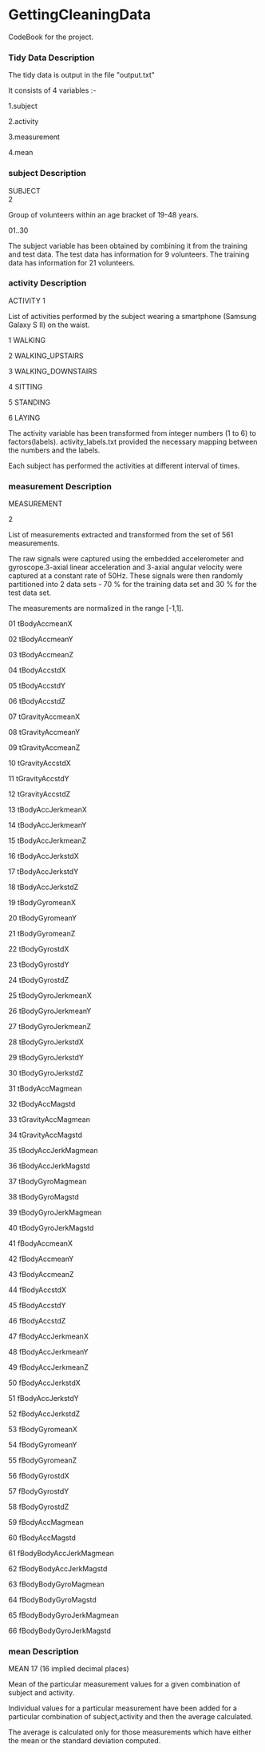 GettingCleaningData
===================

CodeBook for the project.


### Tidy Data Description 

The tidy data is output in the file "output.txt"

It consists of 4 variables :-

1.subject

2.activity

3.measurement

4.mean


### subject Description
SUBJECT    
2

Group of volunteers within an age bracket of 19-48 years.

01..30

The subject variable has been obtained by combining it from the training and test data.
The test data has information for  9 volunteers.
The training data has information for 21 volunteers.

### activity Description
ACTIVITY
1

List of activities performed by the subject wearing a smartphone (Samsung Galaxy S II) on the waist.

1 WALKING

2 WALKING_UPSTAIRS

3 WALKING_DOWNSTAIRS

4 SITTING

5 STANDING

6 LAYING


The activity variable has been transformed from integer numbers (1 to 6) to factors(labels).
activity_labels.txt provided the necessary mapping between the numbers and the labels.

Each subject has performed the activities at different interval of times.

### measurement Description
MEASUREMENT

2

List of measurements extracted and transformed from the set of 561 measurements.

The raw signals were captured using the embedded accelerometer and gyroscope.3-axial linear acceleration and 3-axial angular velocity were captured at a constant rate of 50Hz.
These signals were then randomly partitioned into 2 data sets - 70 % for the training data set and 30 % for the test data set.

The measurements are normalized in the range [-1,1].

01 tBodyAccmeanX

02 tBodyAccmeanY

03 tBodyAccmeanZ

04 tBodyAccstdX

05 tBodyAccstdY

06 tBodyAccstdZ

07 tGravityAccmeanX

08 tGravityAccmeanY

09 tGravityAccmeanZ

10 tGravityAccstdX

11 tGravityAccstdY

12 tGravityAccstdZ

13 tBodyAccJerkmeanX

14 tBodyAccJerkmeanY

15 tBodyAccJerkmeanZ

16 tBodyAccJerkstdX

17 tBodyAccJerkstdY

18 tBodyAccJerkstdZ

19 tBodyGyromeanX

20 tBodyGyromeanY

21 tBodyGyromeanZ

22 tBodyGyrostdX

23 tBodyGyrostdY

24 tBodyGyrostdZ

25 tBodyGyroJerkmeanX

26 tBodyGyroJerkmeanY

27 tBodyGyroJerkmeanZ

28 tBodyGyroJerkstdX

29 tBodyGyroJerkstdY

30 tBodyGyroJerkstdZ

31 tBodyAccMagmean

32 tBodyAccMagstd

33 tGravityAccMagmean

34 tGravityAccMagstd

35 tBodyAccJerkMagmean

36 tBodyAccJerkMagstd

37 tBodyGyroMagmean

38 tBodyGyroMagstd

39 tBodyGyroJerkMagmean

40 tBodyGyroJerkMagstd

41 fBodyAccmeanX

42 fBodyAccmeanY

43 fBodyAccmeanZ

44 fBodyAccstdX

45 fBodyAccstdY

46 fBodyAccstdZ

47 fBodyAccJerkmeanX

48 fBodyAccJerkmeanY

49 fBodyAccJerkmeanZ

50 fBodyAccJerkstdX

51 fBodyAccJerkstdY

52 fBodyAccJerkstdZ

53 fBodyGyromeanX

54 fBodyGyromeanY

55 fBodyGyromeanZ

56 fBodyGyrostdX

57 fBodyGyrostdY

58 fBodyGyrostdZ

59 fBodyAccMagmean

60 fBodyAccMagstd

61 fBodyBodyAccJerkMagmean

62 fBodyBodyAccJerkMagstd

63 fBodyBodyGyroMagmean

64 fBodyBodyGyroMagstd

65 fBodyBodyGyroJerkMagmean

66 fBodyBodyGyroJerkMagstd










### mean Description

MEAN
17   (16 implied decimal places)

Mean of the particular measurement values for a given combination of subject and activity.

Individual  values for a particular measurement have been added for a particular combination of subject,activity
and then the average calculated.

The average is calculated only for those measurements which have either the mean or the standard deviation computed.
